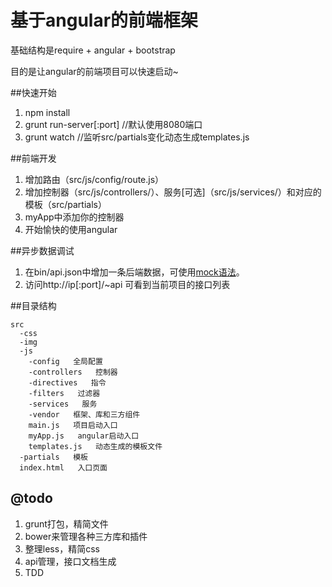 # 基于angular的前端框架

基础结构是require + angular + bootstrap  
 
目的是让angular的前端项目可以快速启动~

##快速开始

1. npm install
2. grunt run-server[:port] //默认使用8080端口
3. grunt watch //监听src/partials变化动态生成templates.js

##前端开发

1. 增加路由（src/js/config/route.js）
2. 增加控制器（src/js/controllers/）、服务[可选]（src/js/services/）和对应的模板（src/partials）
3. myApp中添加你的控制器
4. 开始愉快的使用angular

##异步数据调试

1. 在bin/api.json中增加一条后端数据，可使用[mock语法](http://mockjs.com/mock)。
2. 访问http://ip[:port]/~api 可看到当前项目的接口列表

##目录结构

    src
      -css
      -img
      -js
        -config   全局配置
        -controllers   控制器
        -directives   指令
        -filters   过滤器
        -services   服务
        -vendor   框架、库和三方组件
        main.js   项目启动入口
        myApp.js   angular启动入口
        templates.js   动态生成的模板文件
      -partials   模板
      index.html   入口页面


## @todo

1. grunt打包，精简文件
2. bower来管理各种三方库和插件
3. 整理less，精简css
4. api管理，接口文档生成
5. TDD
